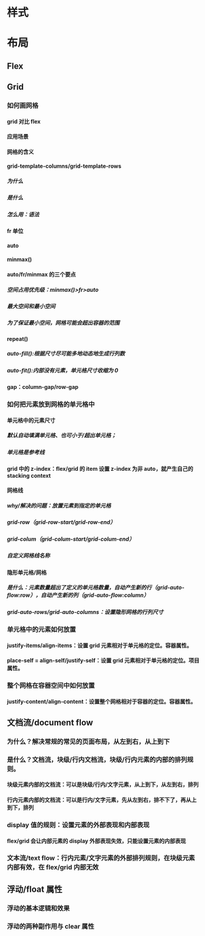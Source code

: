 # 样式

# 布局

## Flex

## Grid

### 如何画网格

#### grid 对比 flex

#### 应用场景

#### 网格的含义

#### grid-template-columns/grid-template-rows

##### 为什么

##### 是什么

##### 怎么用：语法

#### fr 单位

#### auto

#### minmax()

#### auto/fr/minmax 的三个要点

##### 空间占用优先级：minmax()>fr>auto

##### 最大空间和最小空间

##### 为了保证最小空间，网格可能会超出容器的范围

#### repeat()

##### auto-fill():根据尺寸尽可能多地动态地生成行列数

##### auto-fit():内部没有元素，单元格尺寸收缩为 0

#### gap：column-gap/row-gap

####

### 如何把元素放到网格的单元格中

#### 单元格中的元素尺寸

##### 默认自动填满单元格、也可小于/超出单元格；

##### 单元格是参考线

#### grid 中的 z-index：flex/grid 的 item 设置 z-index 为非 auto，就产生自己的 stacking context

#### 网格线

##### why/解决的问题：放置元素到指定的单元格

##### grid-row（grid-row-start/grid-row-end）

##### grid-colum（grid-colum-start/grid-colum-end）

##### 自定义网格线名称

#### 隐形单元格/网格

##### 是什么：元素数量超出了定义的单元格数量，自动产生新的行（grid-auto-flow:row），自动产生新的列（grid-auto-flow:column）

##### grid-auto-rows/grid-auto-columns：设置隐形网格的行列尺寸

### 单元格中的元素如何放置

#### justify-items/align-items：设置 grid 元素相对于单元格的定位。容器属性。

#### place-self = align-self/justify-self：设置 grid 元素相对于单元格的定位。项目属性。

### 整个网格在容器空间中如何放置

#### justify-content/align-content：设置整个网格相对于容器的定位。容器属性。

## 文档流/document flow

### 为什么？解决常规的常见的页面布局，从左到右，从上到下

### 是什么？文档流，块级/行内文档流，块级/行内元素的内部的排列规则。

#### 块级元素内部的文档流：可以是块级/行内/文字元素，从上到下，从左到右，排列

#### 行内元素内部的文档流：可以是行内/文字元素，先从左到右，排不下了，再从上到下，排列

### display 值的规则：设置元素的外部表现和内部表现

#### flex/grid 会让内部元素的 display 外部表现失效，只能设置元素的内部表现

### 文本流/text flow：行内元素/文字元素的外部排列规则，在块级元素内部有效，在 flex/grid 内部无效

## 浮动/float 属性

### 浮动的基本逻辑和效果

### 浮动的两种副作用与 clear 属性

###

